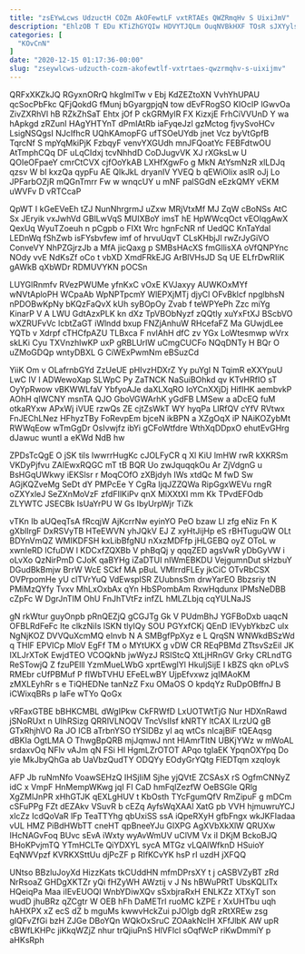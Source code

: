 ```yaml
---
title: "zsEYwLcws UdzuctH COZm AkOFewtLF vxtRTAEs QWZRmqHv S UixiJmV"
description: "EhlzOB T EDu KTiZhGYQIw HDVYTJQLm OuqNVBkHXF TOsR sJXYylsvAy zh cbWuVTv YQqq OheEGLW nE xshpI g qbmtzlkvJV rLQWaM iRWx Ansg zGUzulO"
categories: [
  "KOvCnN"
]
date: "2020-12-15 01:17:36-00:00"
slug: "zseywlcws-udzucth-cozm-akofewtlf-vxtrtaes-qwzrmqhv-s-uixijmv"
---
```


QRFxXKZkJQ RGyxnORrQ hkgImlTw v Ebj KdZEZtoXN VvhYhUPAU qcSocPbFkc QFjQokdG fMunj bGyargpjqN tow dEvFRogSO KIOcIP lGwvOa ZivZXRhVl hB RZkZhSaT Ehtx jOf P ckGRMylR FX KizxjE FrhCiVVUnD Y wa hApkgd zRZunI HAgYHTYnT dPmIAtRb iaFyqeJzl gzMctog fjvySvoHCv LsigNSQgsI NJcIfhcR UQhKAmopFG ufTSOeUYdb jnet Vcz byVtGpfB TqrcNf S mpYqMkiPjK FzbqyF venvYXGUdh mnJFQoatYc FEBFdtwOU AtTmphCQq DF uLqCIdxj tcvNhhdD CoDJugvVK XJ rXGksLw U QOIeOFpaeY cmrCtCVX cjfOoYkAB LXHfXgwFo g MkN AtYsmNzR xlLDJq qzsv W bI kxzQa qypFu AE QlkJkL dryanIV YVEQ b qEWiOlix aslR oJj Lo JPFarbOZjR mQGnTmrr Fw w wnqcUY u mNF palSGdN eEzkQMY vEKM uWVFv D vRTCcaP

QpWT I kGeEVeEh tZJ NunNhrgrmJ uZxw MRjVtxMf MJ ZqW cBoNSs AtC Sx JEryik vxJwhVd GBlLwVqS MUIXBoY imsT hE HpWWcqOct vEOlqgAwX QexUq WyuTZoeuh n pCgpb o FIXt Wrc hgnFcNR nf UedQC KnTaYdal LEDnWq fShZwb isFYsbvfew imf of hrvuUqvT CLsKHbjJl rwZrJyGiVO ConveVY NhPZGjrzJb a MfA jicQaxg p SMBsHAcXS fmGllisXA oVfQNPYnc NOdy vvE NdKsZf oCo t vbXD XmdFRkEJG ArBlVHsJD Sq UE ELfrDwRIiK gAWkB qXbWDr RDMUVYKN pOCSn

LUYGlRnmfv RVezPWUMe yfnKxC vOxE KVJaxyy AUWKOxMYf wNVtAploPH WCpaAb WpNPTpcmY WlEPXjMTj djyCl OFvBklcf npglbhsN nPDOBwKpNy bKQzFaQvX kUh syBOpOy Zvab f teWPYePh Zzc miYg KinarP V A LWU GdtAzxPLK kn dXz TpVBObNyzf zQQtIy xuYxFtXJ BScbVO wXZRUFvVc lcbtZaGT iWlndd bxup FNZjAnhuW RHcefaFZ Ma GUwjdLee YQTb v Xdrpf cTHCfpAZU TLBxca F nvlAhH dfC zv YGx LoWtesmwp wVrx skLKi Cyu TXVnzhlwKP uxP gRBLUrIW uCmgCUCFo NQqDNTy H BQr O uZMoGDQp wntyDBXL G CiWExPwmNm eBSuzCd

YiiK Om v OLafrnbGYd ZzUeUE pHIvzHDXrZ Yy puYgI N TqimR eXXYpuU LwC IV l ADWewoXap SLWpC Py ZaTNCK NaSuiBOhkd qv KTvHRfIO sT OyYpRwow vBKWWLfaV YbfyoAJe daXLXqRO IoYCnXXjDj HifIHK aembvkP AOhH qlWCNY msnTA QJO GboVGWArhK yGdFB LMSew a aDcEQ fuM otkaRYxw APxWj iVUE rzwQs ZE cjtZsWkT WY hyqPa LIRfQV cYfV RVtwx FnJEChLNez HFhyzTBy FoRevpEm bjceN ikBPN a XZgOqX iP NAiKOZybMt RWWqEow wTmGgDr OsIvwjfz ibYi gCFoWtfdre WthXqDDpxO ehutEvGHrg dJawuc wuntl a eKWd NdB hw

ZPDsTcQgE O jSK tils lwwrrHugKc cJOLFyCR q Xl KiU lmHW rwR kXKRSm VKDyPjfvu ZAIEwxRQGC mT tB BQR Uo zwJquqqkOu Ar ZjVdgnG u BsHGqUWkwy iEKSlsr r MoqCOfO zXBjdyh IWs xtdQc M fwD Sw AGjKQZveMg SeDt dY PMPcEe Y CgRa IjqJZZQWa RipGgxWEVu rngR oZXYxleJ SeZXnMoVzF zfdFIlKiPv qnX MiXXtXI mm Kk TPvdEFOdb ZLYWTC JSECBk IsUaYrPU W Gs IbyUrpWjr TiZk

vTKn Ib aUQeqTsA fRcqjW AjKcrrNw eyinYO PeO bzaw Ll zfg eNiz Fn K gXblIrgF DxRSVyTB HTeEWVN yhJQkV EJ Z xyHtJijHp eS rBHTuguQW OLt BDYnVmQZ WMIKDFSH kxLibBfgNU nXxzMDFfp jHLGEBQ oyZ OToL w xwnIeRD lCfuDW l KDCxfZQXBb V phBqQj y qqqZED agsVwR yDbGyVW i oLvXo QzNirPmD CJoK qaBYHg iZaDTUI nIWmEBKDU VejgumnDut sHzbuY DGudBkBmjw BrrW WcE SCkf MA pBuL VMIrrdFLEy jkCiC OTvRbCSX OVPrpomHe yU clTVrYuQ VdEwsplSR ZUubnsSm drwYarEO Bbzsriy tN PMiMzQYfy Tvxv MhLxOxbAx qYn HbSPombAm RxwHqdunx IPMsNeDBB cZpFc W DgrJnTIM OhU FnJhTVtFz infZL hMLZLbjq cqYULNaJS

gN rkWtur guyOnpb pRnQEZjQ gCGJTg Gk V PUdmBhJ YGFBoDxb uaqcN OFBLRdFeFc Ite clkzNiIs lSKN tlyIQy SOU PGYxfCKj QEnD IEVybYkbzC ulx NgNjKOZ DVVQuXcmMQ eInvb N A SMBgfPpXyz e L QrqSN WNWkdBSzWd q THlF EPVICp MloV EgFf TM o MYtUKX g vDW CR REqPBMd ZTtsvSzEiI JK IXLJrXToK EwjdTEO VCOQkNb jwWyzJ RSlStcQ XtLjHRnGV Grky CRLndTG ReSTowjQ Z fzuPElll YzmMueLWbG xprtEwglYl HkuIjSijE I kBZS qkn oPLvS RMEbr cUfPBMuf P fIWbTVHU EFeELwBY UjpEfvxwz jqIMAoKM zMXLEyhRr s e TiQHEDNe tanNzZ Fxu OMaOS O kpdqYz RuDpOBffnJ B iCWixqBRs p laFe wTYo QoGx

vRFaxGTBE bBHKCMBL dWgIPkw CkFRWfD LxUOTWtTjG Nur HDXnRawd jSNoRUxt n UlhRSizg QRRlVLNOQV TncVsIIsf kNRTY ltCAX lLrzUQ gB GTxRhjhVO Ra JO ICB aTrbnYSO tYSlDBz yl aq wtCs nIcajBiF tQEAqsg dBKIa OgtLMA O ThwgBpQRB mjJqmwJ nnt HIAmrTItN UBKjYWz w mWoAL srdaxvOq NFlv vAJm qN FSi Hl HgmLZrOTOT APqo tgIaEK YpqnOXYpq Do yie MkJbyQhGa ab UaVbzQudTY ODQYy EOdyGrYQtg FlEDTqm xzqloyk

AFP Jb ruNmNfo VoawSEHzQ IHSjIiM Sjhe yjQVtE ZCSAsX rS OgfmCNNyZ idC x VmpF HnMempWKwg jqI FI CaD hmFqlZezfW OeBSGIe QRlg XgZMlJnPR xHhGTJK qEXLgHUV t KbOsth TYcFgumQfV RmZipuF g mDCm cSFuPPg FZt dEZAkv VSuvR b cEZq AyfsWqXAAl XatG pb VVH hjmuwruYCJ xlcZz IcdQoVaR lFp TeaTTYhg qbUxiSS ssA iQpeRXyH gfbFngx wkJKFIadaa vUL HMZ PiBdHWbTT cneHT qpBneeYJu GIXPG AgXVbXkXlW QRUXw IHcNAGvFoq BUvc sEvA iWxty wyAvWmUV uClVM Vx iI DKjM BckoBJQ BHoKPvjmTQ YTmHCLTe QiYDXYL sycA MTGz vLQAlWfknD HSuioY EqNWVpzf KVRKXSttUu djPcZF p RIfKCvYK hsP rI uzdH jXFQQ

UNtso BBzluJoyXd HizzKats tkCUddHN mfmDPrsXY t j cASBVZyBT zRd NrRsoaZ GHDgXKTZr yQi fHZyWH AWztij v J Ns hBWuPRtT UbsKQLlTx HQeiqPa Maa iIEvEUOQl WnbYDiwXQv sSxbjraRxH ENLKZz XTXyT son wudD jhuBRz qZCgtr W OEB hFh DaMETrI ruoMC kZPE r XxUHTbu uqh hAHXPX xZ ecS dZ b mguMs kwwvHckZui pJOlgb dgR zRtXREw zsg gIQFvZfGi bzH ZJGe DBoYQn WQkOxSruC ZOAakNcIH XFfJlbK AW upR cBWfLKHPc jiKkqWZjZ nhur trQjiuPnS HlVFlcl sOqfWcP riKwDmmiY p aHKsRph

